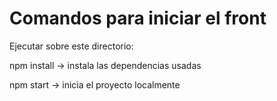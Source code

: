 # Comandos para iniciar el front

Ejecutar sobre este directorio:

npm install -> instala las dependencias usadas

npm start -> inicia el proyecto localmente
